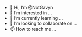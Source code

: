 - 👋 Hi, I’m @NotGavyn
- 👀 I’m interested in ...
- 🌱 I’m currently learning ...
- 💞️ I’m looking to collaborate on ...
- 📫 How to reach me ...

<!---
NotGavyn/NotGavyn is a ✨ special ✨ repository because its `README.md` (this file) appears on your GitHub profile.
You can click the Preview link to take a look at your changes.
--->
